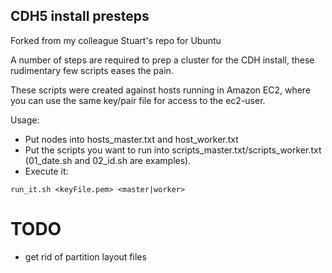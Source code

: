 CDH5 install presteps
---------------------
Forked from my colleague Stuart's repo for Ubuntu

A number of steps are required to prep a cluster for the CDH install, these 
rudimentary few scripts eases the pain.

These scripts were created against hosts running in Amazon EC2, where you can use the same key/pair file for access to the ec2-user.

Usage:

- Put nodes into hosts_master.txt and host_worker.txt
- Put the scripts you want to run into scripts_master.txt/scripts_worker.txt (01_date.sh and 02_id.sh
are examples).
- Execute it:
````
run_it.sh <keyFile.pem> <master|worker>
````
# TODO
- get rid of partition layout files
